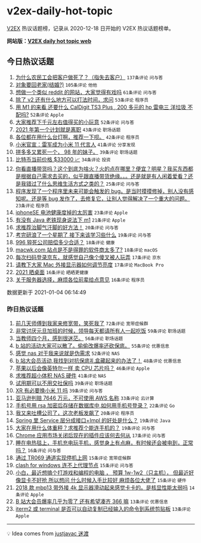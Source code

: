# v2ex-daily-hot-topic

[V2EX](https://www.v2ex.com/) 热议话题榜，记录从 2020-12-18 日开始的 V2EX 热议话题榜单。

**网站版：[V2EX daily hot topic web](https://realleonardo.github.io/v2ex-daily-hot-topic-web/)**

## 今日热议话题

<!-- TODAY BEGIN -->

1. [为什么农民工会把客户做死了？（指失去客户）](https://www.v2ex.com/t/741218) `137条评论` `问与答`
1. [对象要回老家(结婚?)](https://www.v2ex.com/t/741194) `105条评论` `他他`
1. [想做一个类似 reddit 的网站，大家觉得有戏吗](https://www.v2ex.com/t/741208) `61条评论` `问与答`
1. [除了 v2 还有什么地方可以打法时间，求问](https://www.v2ex.com/t/741168) `53条评论` `程序员`
1. [用 M1 的来看,还要什么 CalDigit TS3 Plus , 200 多元的 hp 雷电三 洋垃圾 不配吗?](https://www.v2ex.com/t/741207) `52条评论` `Apple`
1. [大家推荐下千元左右值得买的小玩意](https://www.v2ex.com/t/741221) `52条评论` `问与答`
1. [2021 年第一个计划就是离职](https://www.v2ex.com/t/741147) `43条评论` `职场话题`
1. [各位都在用什么台灯啊，推荐一下呗。](https://www.v2ex.com/t/741253) `42条评论` `程序员`
1. [小米官宣：雷军成为小米 11 代言人](https://www.v2ex.com/t/741252) `41条评论` `分享发现`
1. [拼多多又累死一个， 98 年的妹子。](https://www.v2ex.com/t/741312) `39条评论` `职场话题`
1. [比特币当前价格 $33000 📈](https://www.v2ex.com/t/741190) `34条评论` `投资`
1. [你看直播带货吗？这个到底为啥火？火的点在哪里？便宜？明星？我买东西都是根据自己需求去买的，似乎跟直播带货绝缘。。。还是就是有人闲着爱看？还是我错过了什么思维生活方式之类的？](https://www.v2ex.com/t/741316) `25条评论` `问与答`
1. [程序发现了一个程序里未来可能会触发的 bug。是当时摸摸修掉，别人没有感知呢。还是等 bug 发作了，去修复它，让别人觉得解决了一个重大的问题。](https://www.v2ex.com/t/741294) `23条评论` `程序员`
1. [iphoneSE 电池健康度掉的太厉害](https://www.v2ex.com/t/741251) `23条评论` `Apple`
1. [有没有 Java 老铁现身说法下 m1](https://www.v2ex.com/t/741149) `21条评论` `Apple`
1. [求推荐治脚气汗脚的好方法！](https://www.v2ex.com/t/741263) `20条评论` `问与答`
1. [考完研浪了一个星期了 接下来该学习些什么](https://www.v2ex.com/t/741152) `19条评论` `问与答`
1. [996 猝死公司赔偿多少合适？](https://www.v2ex.com/t/741309) `18条评论` `健康`
1. [macwk.com 站点是不是得罪的软件商太多了?](https://www.v2ex.com/t/741280) `18条评论` `macOS`
1. [每次扫码登录京东，就感觉自己像个傻叉被人玩弄](https://www.v2ex.com/t/741220) `17条评论` `京东`
1. [请教下大家 Mac 外接显示器如何调节亮度](https://www.v2ex.com/t/741155) `17条评论` `MacBook Pro`
1. [2021 晒桌面](https://www.v2ex.com/t/741275) `16条评论` `晒晒更健康`
1. [关于服务器选择，麻烦各位前辈给点意见](https://www.v2ex.com/t/741178) `16条评论` `程序员`

数据更新于 2021-01-04 06:14:49

<!-- TODAY END -->

### 昨日热议话题

<!-- YESTERDAY BEGIN -->

1. [前几天师傅到我家来修宽带，笑死我了](https://www.v2ex.com/t/741000) `72条评论` `宽带症候群`
1. [非常讨厌元旦加班的时候，领导每天都请所有人一起吃饭](https://www.v2ex.com/t/741033) `59条评论` `职场话题`
1. [当教师四个月，感到很迷茫。](https://www.v2ex.com/t/741106) `56条评论` `职场话题`
1. [b 站的活动大家可以散了。偷偷改爆率还砍保底。](https://www.v2ex.com/t/741023) `55条评论` `优惠信息`
1. [感觉 nas 对于我来说就是伪需求](https://www.v2ex.com/t/741009) `52条评论` `NAS`
1. [b 站大会员活动,我找到对抗保底礼盒藏起来的办法了！](https://www.v2ex.com/t/741069) `48条评论` `优惠信息`
1. [苹果以后会像英特尔一样 卖 CPU 芯片吗？](https://www.v2ex.com/t/741002) `46条评论` `Apple`
1. [求推荐超小体积 NAS 硬件](https://www.v2ex.com/t/741092) `41条评论` `NAS`
1. [试用期可以不用交社保吗](https://www.v2ex.com/t/740990) `39条评论` `职场话题`
1. [XR 有必要换小米 11 吗](https://www.v2ex.com/t/741008) `39条评论` `问与答`
1. [亚马逊判赔 7646 万元，不可使用 AWS 名称](https://www.v2ex.com/t/741108) `33条评论` `云计算`
1. [手机号用 rsa 加密后存储在数据库中,如何用手机号登录？](https://www.v2ex.com/t/741099) `22条评论` `Go`
1. [我又来吐槽公司了，这次老板发飙了](https://www.v2ex.com/t/741105) `20条评论` `程序员`
1. [Spring 里 Service 层分成接口+Impl 的好处是什么？](https://www.v2ex.com/t/741075) `19条评论` `Java`
1. [大家在用什么体重秤？求推荐个能连手机的？](https://www.v2ex.com/t/740993) `19条评论` `问与答`
1. [Chrome 应用市场关闭后现在的插件应该何去何从](https://www.v2ex.com/t/741025) `17条评论` `问与答`
1. [睡在电热毯上，手机充电玩手机，感觉身上有点麻，有时候还会被电到，正常吗？](https://www.v2ex.com/t/741113) `16条评论` `问与答`
1. [通过 TR069 通道实现停机上网](https://www.v2ex.com/t/741088) `15条评论` `宽带症候群`
1. [clash for windows 连不上代理节点](https://www.v2ex.com/t/741021) `15条评论` `问与答`
1. [小白，最近想搞个打游戏和编程的电脑 ， 预算 1w-1w2（只主机）， 但最近好像显卡不好抢 所以想问 什么时候入手比较好 麻烦各位大佬了](https://www.v2ex.com/t/740991) `15条评论` `硬件`
1. [2018 款 mbp13 带外接 4k 显示器滑动起来感觉卡卡的。是核显性能太弱吗](https://www.v2ex.com/t/741028) `14条评论` `Apple`
1. [B 站大会员爆率几乎为零了 还有希望凑齐 366 嘛](https://www.v2ex.com/t/741044) `13条评论` `优惠信息`
1. [iterm2 或 terminal 是否可以自动复制已经输入的命令到系统剪贴板](https://www.v2ex.com/t/741015) `13条评论` `Apple`

<!-- YESTERDAY END -->

---

💡 Idea comes from [justjavac 迷渡](https://github.com/justjavac/)
